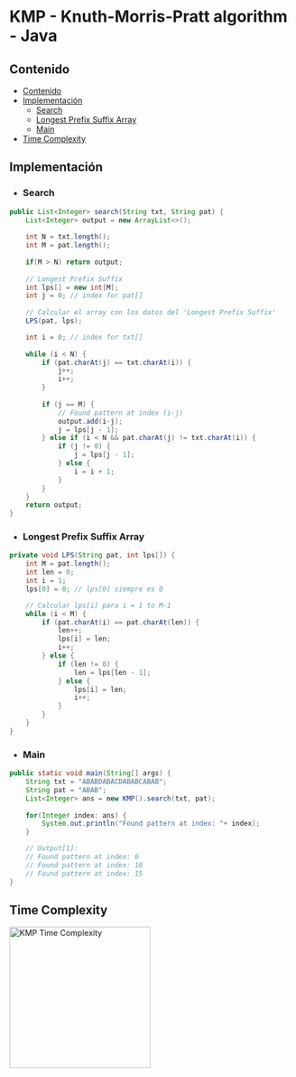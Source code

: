 # KMP - Knuth-Morris-Pratt algorithm - Java

## Contenido

* [Contenido](#contenido)
* [Implementación](#implementación-iterativa)
    * [Search](#search)
    * [Longest Prefix Suffix Array](#longest-prefix-suffix-array)
    * [Main](#main)
* [Time Complexity](#time-complexity)

## Implementación

* ### Search

```java
public List<Integer> search(String txt, String pat) {
    List<Integer> output = new ArrayList<>();
    
    int N = txt.length();
    int M = pat.length();
    
    if(M > N) return output;
    
    // Longest Prefix Suffix
    int lps[] = new int[M]; 
    int j = 0; // index for pat[] 
    
    // Calcular el array con los datos del 'Longest Prefix Suffix'
    LPS(pat, lps); 

    int i = 0; // index for txt[] 
    
    while (i < N) { 
        if (pat.charAt(j) == txt.charAt(i)) { 
            j++; 
            i++; 
        }
        
        if (j == M) {
            // Found pattern at index (i-j)
            output.add(i-j);
            j = lps[j - 1]; 
        } else if (i < N && pat.charAt(j) != txt.charAt(i)) { 
            if (j != 0) {
                j = lps[j - 1]; 
            } else {
                i = i + 1; 
            }
        } 
    }
    return output;
} 
```

* ### Longest Prefix Suffix Array

```java
private void LPS(String pat, int lps[]) { 
    int M = pat.length();
    int len = 0; 
    int i = 1; 
    lps[0] = 0; // lps[0] siempre es 0

    // Calcular lps[i] para i = 1 to M-1 
    while (i < M) { 
        if (pat.charAt(i) == pat.charAt(len)) { 
            len++; 
            lps[i] = len; 
            i++; 
        } else { 
            if (len != 0) { 
                len = lps[len - 1]; 
            } else { 
                lps[i] = len; 
                i++; 
            } 
        } 
    }
}
```

* ### Main

```java
public static void main(String[] args) {
    String txt = "ABABDABACDABABCABAB"; 
    String pat = "ABAB"; 
    List<Integer> ans = new KMP().search(txt, pat);
    
    for(Integer index: ans) {
        System.out.println("Found pattern at index: "+ index);
    }

    // Output[1]:
    // Found pattern at index: 0
    // Found pattern at index: 10
    // Found pattern at index: 15
}
```

## Time Complexity

<img alt="KMP Time Complexity" src="https://i.ibb.co/swGGZrY/O-n-n-string-length.png" width="250">